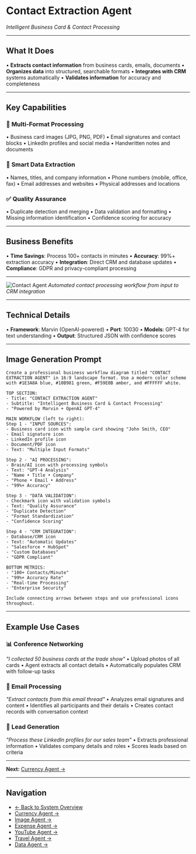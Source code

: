 # Contact Extraction Agent
*Intelligent Business Card & Contact Processing*

---

## What It Does

• **Extracts contact information** from business cards, emails, documents
• **Organizes data** into structured, searchable formats
• **Integrates with CRM** systems automatically
• **Validates information** for accuracy and completeness

---

## Key Capabilities

### 📱 **Multi-Format Processing**
• Business card images (JPG, PNG, PDF)
• Email signatures and contact blocks
• LinkedIn profiles and social media
• Handwritten notes and documents

### 🧠 **Smart Data Extraction**
• Names, titles, and company information
• Phone numbers (mobile, office, fax)
• Email addresses and websites
• Physical addresses and locations

### ✅ **Quality Assurance**
• Duplicate detection and merging
• Data validation and formatting
• Missing information identification
• Confidence scoring for accuracy

---

## Business Benefits

• **Time Savings**: Process 100+ contacts in minutes
• **Accuracy**: 99%+ extraction accuracy
• **Integration**: Direct CRM and database updates
• **Compliance**: GDPR and privacy-compliant processing

---

![Contact Agent](assets/contactagent.png)
*Automated contact processing workflow from input to CRM integration*

---

## Technical Details

• **Framework**: Marvin (OpenAI-powered)
• **Port**: 10030
• **Models**: GPT-4 for text understanding
• **Output**: Structured JSON with confidence scores

---

## Image Generation Prompt
```
Create a professional business workflow diagram titled "CONTACT EXTRACTION AGENT" in 16:9 landscape format. Use a modern color scheme with #1E3A8A blue, #10B981 green, #F59E0B amber, and #FFFFFF white.

TOP SECTION:
- Title: "CONTACT EXTRACTION AGENT"
- Subtitle: "Intelligent Business Card & Contact Processing"
- "Powered by Marvin + OpenAI GPT-4"

MAIN WORKFLOW (left to right):
Step 1 - "INPUT SOURCES":
- Business card icon with sample card showing "John Smith, CEO"
- Email signature icon
- LinkedIn profile icon
- Document/PDF icon
- Text: "Multiple Input Formats"

Step 2 - "AI PROCESSING":
- Brain/AI icon with processing symbols
- Text: "GPT-4 Analysis"
- "Name • Title • Company"
- "Phone • Email • Address"
- "99%+ Accuracy"

Step 3 - "DATA VALIDATION":
- Checkmark icon with validation symbols
- Text: "Quality Assurance"
- "Duplicate Detection"
- "Format Standardization"
- "Confidence Scoring"

Step 4 - "CRM INTEGRATION":
- Database/CRM icon
- Text: "Automatic Updates"
- "Salesforce • HubSpot"
- "Custom Databases"
- "GDPR Compliant"

BOTTOM METRICS:
- "100+ Contacts/Minute"
- "99%+ Accuracy Rate"
- "Real-time Processing"
- "Enterprise Security"

Include connecting arrows between steps and use professional icons throughout.
```

---

## Example Use Cases

### 📊 **Conference Networking**
*"I collected 50 business cards at the trade show"*
• Upload photos of all cards
• Agent extracts all contact details
• Automatically populates CRM with follow-up tasks

### 📧 **Email Processing**
*"Extract contacts from this email thread"*
• Analyzes email signatures and content
• Identifies all participants and their details
• Creates contact records with conversation context

### 🏢 **Lead Generation**
*"Process these LinkedIn profiles for our sales team"*
• Extracts professional information
• Validates company details and roles
• Scores leads based on criteria

---

**Next:** [Currency Agent →](currency-agent.md)

---

## Navigation
- [← Back to System Overview](../02-our-multi-agent-system.md)
- [Currency Agent →](currency-agent.md)
- [Image Agent →](image-agent.md)
- [Expense Agent →](expense-agent.md)
- [YouTube Agent →](youtube-agent.md)
- [Travel Agent →](travel-agent.md)
- [Data Agent →](data-agent.md) 